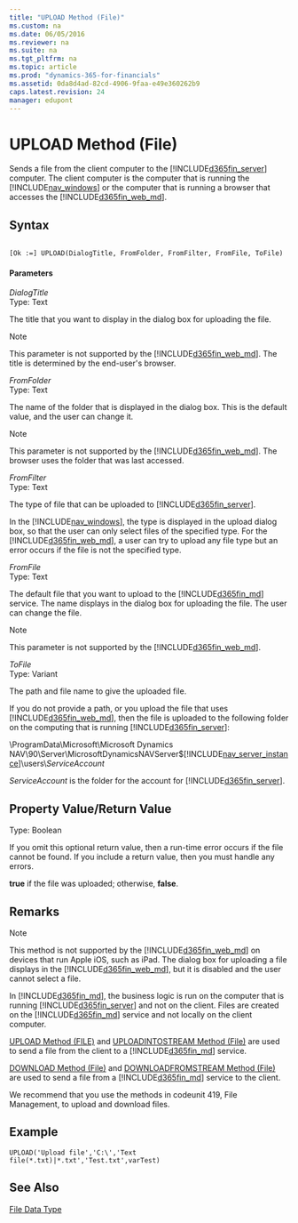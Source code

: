 ```yaml
---
title: "UPLOAD Method (File)"
ms.custom: na
ms.date: 06/05/2016
ms.reviewer: na
ms.suite: na
ms.tgt_pltfrm: na
ms.topic: article
ms.prod: "dynamics-365-for-financials"
ms.assetid: 0da8d4ad-82cd-4906-9faa-e49e360262b9
caps.latest.revision: 24
manager: edupont
---
```

# UPLOAD Method (File)
Sends a file from the client computer to the [!INCLUDE[d365fin_server](../includes/d365fin_server_md.md)] computer. The client computer is the computer that is running the [!INCLUDE[nav_windows](../includes/nav_windows_md.md)] or the computer that is running a browser that accesses the [!INCLUDE[d365fin_web_md](../includes/d365fin_web_md.md)].  
  
## Syntax  
  
```  
  
[Ok :=] UPLOAD(DialogTitle, FromFolder, FromFilter, FromFile, ToFile)  
```  
  
#### Parameters  
 *DialogTitle*  
 Type: Text  
  
 The title that you want to display in the dialog box for uploading the file.  
  
> [!NOTE]  
>  This parameter is not supported by the [!INCLUDE[d365fin_web_md](../includes/d365fin_web_md.md)]. The title is determined by the end-user's browser.  
  
 *FromFolder*  
 Type: Text  
  
 The name of the folder that is displayed in the dialog box. This is the default value, and the user can change it.  
  
> [!NOTE]  
>  This parameter is not supported by the [!INCLUDE[d365fin_web_md](../includes/d365fin_web_md.md)]. The browser uses the folder that was last accessed.  
  
 *FromFilter*  
 Type: Text  
  
 The type of file that can be uploaded to [!INCLUDE[d365fin_server](../includes/d365fin_server_md.md)].  
  
 In the [!INCLUDE[nav_windows](../includes/nav_windows_md.md)], the type is displayed in the upload dialog box, so that the user can only select files of the specified type. For the [!INCLUDE[d365fin_web_md](../includes/d365fin_web_md.md)], a user can try to upload any file type but an error occurs if the file is not the specified type.  
  
 *FromFile*  
 Type: Text  
  
 The default file that you want to upload to the [!INCLUDE[d365fin_md](../includes/d365fin_md.md)] service. The name displays in the dialog box for uploading the file. The user can change the file.  
  
> [!NOTE]  
>  This parameter is not supported by the [!INCLUDE[d365fin_web_md](../includes/d365fin_web_md.md)].  
  
 *ToFile*  
 Type: Variant  
  
 The path and file name to give the uploaded file.  
  
 If you do not provide a path, or you upload the file that uses [!INCLUDE[d365fin_web_md](../includes/d365fin_web_md.md)], then the file is uploaded to the following folder on the computing that is running [!INCLUDE[d365fin_server](../includes/d365fin_server_md.md)]:  
  
 \\ProgramData\\Microsoft\\Microsoft Dynamics NAV\\90\\Server\\MicrosoftDynamicsNAVServer$[!INCLUDE[nav_server_instance](../includes/nav_server_instance_md.md)]\\users\\*ServiceAccount*  
  
 *ServiceAccount* is the folder for the account for [!INCLUDE[d365fin_server](../includes/d365fin_server_md.md)].  
  
## Property Value/Return Value  
 Type: Boolean  
  
 If you omit this optional return value, then a run-time error occurs if the file cannot be found. If you include a return value, then you must handle any errors.  
  
 **true** if the file was uploaded; otherwise, **false**.  
  
## Remarks  
  
> [!NOTE]  
>  This method is not supported by the [!INCLUDE[d365fin_web_md](../includes/d365fin_web_md.md)] on devices that run Apple iOS, such as iPad. The dialog box for uploading a file displays in the [!INCLUDE[d365fin_web_md](../includes/d365fin_web_md.md)], but it is disabled and the user cannot select a file.  
  
 In [!INCLUDE[d365fin_md](../includes/d365fin_md.md)], the business logic is run on the computer that is running [!INCLUDE[d365fin_server](../includes/d365fin_server_md.md)] and not on the client. Files are created on the [!INCLUDE[d365fin_md](../includes/d365fin_md.md)] service and not locally on the client computer.  
  
 [UPLOAD Method \(FILE\)](devenv-UPLOAD-Method-File.md) and [UPLOADINTOSTREAM Method \(File\)](devenv-UPLOADINTOSTREAM-Method-File.md) are used to send a file from the client to a [!INCLUDE[d365fin_md](../includes/d365fin_md.md)] service.  
  
 [DOWNLOAD Method \(File\)](devenv-DOWNLOAD-Method-File.md) and [DOWNLOADFROMSTREAM Method \(File\)](devenv-DOWNLOADFROMSTREAM-Method-File.md) are used to send a file from a [!INCLUDE[d365fin_md](../includes/d365fin_md.md)] service to the client.  
  
 We recommend that you use the methods in codeunit 419, File Management, to upload and download files.  
  
## Example  
  
```  
UPLOAD('Upload file','C:\','Text file(*.txt)|*.txt','Test.txt',varTest)  
```  
  
## See Also  
 [File Data Type](File-Data-Type.md)
